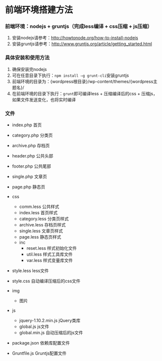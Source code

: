 前端环境搭建方法
================

### 前端环境：nodejs + gruntjs（完成less编译 + css压缩 + js压缩）

1. 安装nodejs请参考：<http://howtonode.org/how-to-install-nodejs>
2. 安装gruntjs请参考：<http://www.gruntjs.org/article/getting_started.html>

### 具体安装和使用方法

1. 确保安装完nodejs
2. 可在任意目录下执行：`npm install –g grunt-cli`安装gruntjs
3. 前端环境的目录为：{wordpress根目录}/wp-content/themes/{wordpress主题名}/
4. 在前端环境的目录下执行：`grunt`即可编译less + 压缩编译后的css + 压缩js，如果文件发送变化，也将实时编译

### 文件

+ index.php 首页
+ category.php 分类页
+ archive.php 存档页
+ header.php 公共头部
+ footer.php 公共尾部
+ single.php 文章页
+ page.php 静态页
+ css
    + comm.less 公共样式
    + index.less 首页样式
    + category.less 分类页样式
    + archive.less 存档页样式
    + single.less 文章页样式
    + page.less 静态页样式
    + inc
        + reset.less 样式初始化文件
        + util.less 样式工具库文件
        + var.less 样式变量库文件
+ style.less less文件
+ style.css 自动编译压缩后的css文件
+ img 
    + 图片
+ js
    + jquery-1.10.2.min.js jQuery类库
    + global.js js文件
    + global.min.js 自动压缩后的js文件

+ package.json 依赖库配置文件
+ Gruntfile.js Gruntjs配置文件

